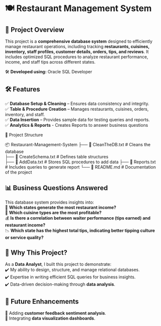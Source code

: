 # 🍽️ Restaurant Management System  

## 📌 Project Overview  
This project is a **comprehensive database system** designed to efficiently manage restaurant operations, including tracking **restaurants, cuisines, inventory, staff profiles, customer details, orders, tips, and reviews**. It includes optimized SQL procedures to analyze restaurant performance, income, and staff tips across different states.  

🛠 **Developed using:** Oracle SQL Developer  

## 🛠️ Features  
✅ **Database Setup & Cleaning** – Ensures data consistency and integrity.  
✅ **Table & Procedure Creation** – Manages restaurants, cuisines, orders, inventory, and staff.  
✅ **Data Insertion** – Provides sample data for testing queries and reports.  
✅ **Analytics & Reports**  - Creates Reports to answer business questions

📂 Project Structure

📦 Restaurant-Management-System
├── 📜 CleanTheDB.txt            # Cleans the database  
├── 📜 CreateSchema.txt           # Defines table structures  
├── 📜 AddData.txt       # Stores SQL procedures to add data
├── 📜 Reports.txt      # Includes queries to generate report
└── 📜 README.md            # Documentation of the project  

## 📊 Business Questions Answered  
This database system provides insights into:  
📍 **Which states generate the most restaurant income?**  
🍕 **Which cuisine types are the most profitable?**  
💰 **Is there a correlation between waiter performance (tips earned) and restaurant income?**  
📉 **Which state has the highest total tips, indicating better tipping culture or service quality?**  

## 🚀 Why This Project?  
As a **Data Analyst**, I built this project to demonstrate:  
✔️ My ability to design, structure, and manage relational databases.  
✔️ Expertise in writing efficient SQL queries for business insights.  
✔️ Data-driven decision-making through **data analysis**.  

## 📝 Future Enhancements  
📌 Adding **customer feedback sentiment analysis**.  
📌 Integrating **data visualization dashboards**.  
